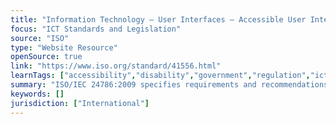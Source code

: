 ```yaml
---
title: "Information Technology — User Interfaces — Accessible User Interface for Accessibility Settings"
focus: "ICT Standards and Legislation"
source: "ISO"
type: "Website Resource"
openSource: true
link: "https://www.iso.org/standard/41556.html"
learnTags: ["accessibility","disability","government","regulation","ict","framework"]
summary: "ISO/IEC 24786:2009 specifies requirements and recommendations for making accessibility settings accessible."
keywords: []
jurisdiction: ["International"]
---
```

